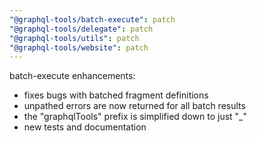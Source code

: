 ```yaml
---
"@graphql-tools/batch-execute": patch
"@graphql-tools/delegate": patch
"@graphql-tools/utils": patch
"@graphql-tools/website": patch
---
```


batch-execute enhancements:
- fixes bugs with batched fragment definitions
- unpathed errors are now returned for all batch results
- the "graphqlTools" prefix is simplified down to just "_"
- new tests and documentation
